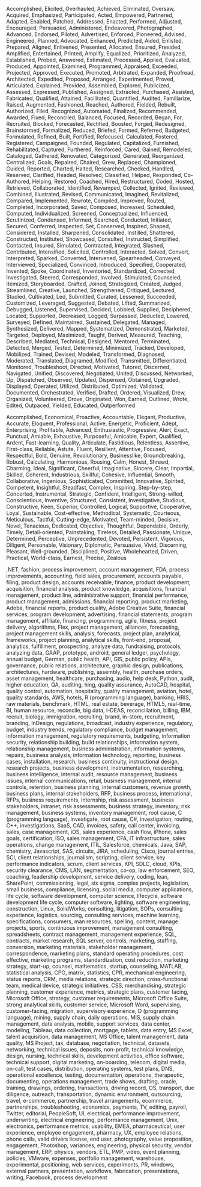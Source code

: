 <!--	Source: https://www.jobscan.co/blog/resume-words/	-->
<!--	Verb	-->
Accomplished, Elicited, Overhauled, Achieved, Eliminated, Oversaw, Acquired, Emphasized, Participated, Acted, Empowered, Partnered, Adapted, Enabled, Patched, Addressed, Enacted, Performed, Adjusted, Encouraged, Persuaded, Administered, Endeavored, Photographed, Advanced, Endorsed, Piloted, Advertised, Enforced, Pioneered, Advised, Engineered, Planned, Advocated, Enhanced, Predicted, Aided, Enlisted, Prepared, Aligned, Enlivened, Presented, Allocated, Ensured, Presided, Amplified, Entertained, Printed, Amplify, Equalized, Prioritized, Analyzed, Established, Probed, Answered, Estimated, Processed, Applied, Evaluated, Produced, Appointed, Examined, Programmed, Appraised, Exceeded, Projected, Approved, Executed, Promoted, Arbitrated, Expanded, Proofread, Architected, Expedited, Proposed, Arranged, Experimented, Proved, Articulated, Explained, Provided, Assembled, Explored, Publicized, Assessed, Expressed, Published, Assigned, Extracted, Purchased, Assisted, Fabricated, Qualified, Attained, Facilitated, Quantified, Audited, Familiarize, Raised, Augmented, Fashioned, Reached, Authored, Fielded, Rebuilt, Authorized, Filed, Recognized, Automated, Finalized, Recommended, Awarded, Fixed, Reconciled, Balanced, Focused, Recorded, Began, For, Recruited, Blocked, Forecasted, Rectified, Boosted, Forged, Redesigned, Brainstormed, Formalized, Reduced, Briefed, Formed, Referred, Budgeted, Formulated, Refined, Built, Fortified, Refocused, Calculated, Fostered, Registered, Campaigned, Founded, Regulated, Capitalized, Furnished, Rehabilitated, Captured, Furthered, Reinforced, Cared, Gained, Remodeled, Cataloged, Gathered, Renovated, Categorized, Generated, Reorganized, Centralized, Goals, Repaired, Chaired, Grew, Replaced, Championed, Guided, Reported, Charted, Halted, Researched, Checked, Handled, Reserved, Clarified, Headed, Resolved, Classified, Helped, Responded, Co-Authored, Helping, Restored, Coached, Hired, Restructured, Coded, Hosted, Retrieved, Collaborated, Identified, Revamped, Collected, Ignited, Reviewed, Combined, Illustrated, Revised, Communicated, Imagined, Revitalized, Compared, Implemented, Rewrote, Compiled, Improved, Routed, Completed, Incorporated, Saved, Composed, Increased, Scheduled, Computed, Individualized, Screened, Conceptualized, Influenced, Scrutinized, Condensed, Informed, Searched, Conducted, Initiated, Secured, Conferred, Inspected, Set, Conserved, Inspired, Shaped, Considered, Installed, Sharpened, Consolidated, Instilled, Shattered, Constructed, Instituted, Showcased, Consulted, Instructed, Simplified, Contacted, Insured, Simulated, Contracted, Integrated, Slashed, Contributed, Intensified, Solicited, Controlled, Interacted, Solved, Convert, Interpreted, Sparked, Converted, Intervened, Spearheaded, Conveyed, Interviewed, Specialized, Convinced, Introduced, Specified, Cooperated, Invented, Spoke, Coordinated, Inventoried, Standardized, Corrected, Investigated, Steered, Corresponded, Involved, Stimulated, Counseled, Itemized, Storyboarded, Crafted, Joined, Strategized, Created, Judged, Streamlined, Creative, Launched, Strengthened, Critiqued, Lectured, Studied, Cultivated, Led, Submitted, Curated, Lessened, Succeeded, Customized, Leveraged, Suggested, Debated, Lifted, Summarized, Debugged, Listened, Supervised, Decided, Lobbied, Supplied, Deciphered, Located, Supported, Decreased, Logged, Surpassed, Deducted, Lowered, Surveyed, Defined, Maintained, Sustained, Delegated, Managed, Synthesized, Delivered, Mapped, Systematized, Demonstrated, Marketed, Targeted, Deployed, Maximized, Taught, Derived, Measured, Teaching, Described, Mediated, Technical, Designed, Mentored, Terminated, Detected, Merged, Tested, Determined, Minimized, Tracked, Developed, Mobilized, Trained, Devised, Modeled, Transformed, Diagnosed, Moderated, Translated, Diagramed, Modified, Transmitted, Differentiated, Monitored, Troubleshoot, Directed, Motivated, Tutored, Discerned, Navigated, Unified, Discovered, Negotiated, United, Discussed, Networked, Up, Dispatched, Observed, Updated, Dispensed, Obtained, Upgraded, Displayed, Operated, Utilized, Distributed, Optimized, Validated, Documented, Orchestrated, Verified, Drafted, Ordered, Visualized, Drew, Organized, Volunteered, Drove, Originated, Won, Earned, Outlined, Wrote, Edited, Outpaced, Yielded, Educated, Outperformed

<!--	Adj.	-->
Accomplished, Economical, Proactive, Accountable, Elegant, Productive, Accurate, Eloquent, Professional, Active, Energetic, Proficient, Adept, Enterprising, Profitable, Advanced, Enthusiastic, Progressive, Alert, Exact, Punctual, Amiable, Exhaustive, Purposeful, Amicable, Expert, Qualified, Ardent, Fast-learning, Quality, Articulate, Fastidious, Relentless, Assertive, First-class, Reliable, Astute, Fluent, Resilient, Attentive, Focused, Respectful, Bold, Genuine, Revolutionary, Businesslike, Groundbreaking, Robust, Calculating, Harmonious, Rousing, Calm, Honest, Shrewd, Charming, Ideal, Significant, Cheerful, Imaginative, Sincere, Clear, Impartial, Skilled, Coherent, Industrious, Skillful, Cohesive, Influential, Smooth, Collaborative, Ingenious, Sophisticated, Committed, Innovative, Spirited, Competent, Insightful, Steadfast, Complex, Inspiring, Step-by-step, Concerted, Instrumental, Strategic, Confident, Intelligent, Strong-willed, Conscientious, Inventive, Structured, Consistent, Investigative, Studious, Constructive, Keen, Superior, Controlled, Logical, Supportive, Cooperative, Loyal, Sustainable, Cost-effective, Methodical, Systematic, Courteous, Meticulous, Tactful, Cutting-edge, Motivated, Team-minded, Decisive, Novel, Tenacious, Dedicated, Objective, Thoughtful, Dependable, Orderly, Timely, Detail-oriented, Painstaking, Tireless, Detailed, Passionate, Unique, Determined, Perceptive, Unprecedented, Devoted, Persistent, Vigorous, Diligent, Personable, Visionary, Diplomatic, Persuasive, Vivid, Discerning, Pleasant, Well-grounded, Disciplined, Positive, Wholehearted, Driven, Practical, World-class, Earnest, Precise, Zealous

<!--	General Skills -->
.NET, fashion, process improvement, account management, FDA, process improvements, accounting, field sales, procurement, accounts payable, filing, product design, accounts receivable, finance, product development, acquisition, financial analysis, product knowledge, acquisitions, financial management, product line, administrative support, financial performance, product management, admissions, financial reporting, product marketing, Adobe, financial reports, product quality, Adobe Creative Suite, financial services, program development, advertising, financial statements, program management, affiliate, financing, programming, agile, fitness, project delivery, algorithms, Flex, project management, alliances, forecasting, project management skills, analysis, forecasts, project plan, analytical, frameworks, project planning, analytical skills, front-end, proposal, analytics, fulfillment, prospecting, analyze data, fundraising, protocols, analyzing data, GAAP, prototype, android, general ledger, psychology, annual budget, German, public health, API, GIS, public policy, APIs, governance, public relations, architecture, graphic design, publications, architectures, hardware, publishing, assembly, health, purchase orders, asset management, healthcare, purchasing, audio, help desk, Python, audit, higher education, QA, auditing, hing, quality assurance, AutoCAD, hospital, quality control, automation, hospitality, quality management, aviation, hotel, quality standards, AWS, hotels, R (programming language), banking, HRIS, raw materials, benchmark, HTML, real estate, beverage, HTML5, real-time, BI, human resource, reconcile, big data, I-DEAS, reconciliation, billing, IBM, recruit, biology, immigration, recruiting, brand, in-store, recruitment, branding, InDesign, regulations, broadcast, industry experience, regulatory, budget, industry trends, regulatory compliance, budget management, information management, regulatory requirements, budgeting, information security, relationship building, build relationships, information system, relationship management, business administration, information systems, repairs, business analysis, information technology, reporting, business cases, installation, research, business continuity, instructional design, research projects, business development, instrumentation, researching, business intelligence, internal audit, resource management, business issues, internal communications, retail, business management, internal controls, retention, business planning, internal customers, revenue growth, business plans, internal stakeholders, RFP, business process, international, RFPs, business requirements, internship, risk assessment, business stakeholders, intranet, risk assessments, business strategy, inventory, risk management, business systems, inventory management, root cause, C (programming language), investigate, root cause, C#, investigation, routing, C++, investigations, SaaS, CAD, invoices, safety, call center, invoicing, sales, case management, iOS, sales experience, cash flow, iPhone, sales goals, certification, ISO, sales management, CFA, IT infrastructure, sales operations, change management, ITIL, Salesforce, chemicals, Java, SAP, chemistry, Javascript, SAS, circuits, JIRA, scheduling, Cisco, journal entries, SCI, client relationships, journalism, scripting, client service, key performance indicators, scrum, client services, KPI, SDLC, cloud, KPIs, security clearance, CMS, LAN, segmentation, co-op, law enforcement, SEO, coaching, leadership development, service delivery, coding, lean, SharePoint, commissioning, legal, six sigma, complex projects, legislation, small business, compliance, licensing, social media, computer applications, life cycle, software development, computer science, lifecycle, software development life cycle, computer software, lighting, software engineering, construction, Linux, SolidWorks, consulting, litigation, SOPs, consulting experience, logistics, sourcing, consulting services, machine learning, specifications, consumers, man resources, spelling, content, manage projects, sports, continuous improvement, management consulting, spreadsheets, contract management, management experience, SQL, contracts, market research, SQL server, controls, marketing, staffing, conversion, marketing materials, stakeholder management, correspondence, marketing plans, standard operating procedures, cost effective, marketing programs, standardization, cost reduction, marketing strategy, start-up, counsel, mathematics, startup, counseling, MATLAB, statistical analysis, CPG, matrix, statistics, CPR, mechanical engineering, status reports, CRM, media relations, strategic direction, cross-functional team, medical device, strategic initiatives, CSS, merchandising, strategic planning, customer experience, metrics, strategic plans, customer facing, Microsoft Office, strategy, customer requirements, Microsoft Office Suite, strong analytical skills, customer service, Microsoft Word, supervising, customer-facing, migration, supervisory experience, D (programming language), mining, supply chain, daily operations, MIS, supply chain management, data analysis, mobile, support services, data center, modeling, Tableau, data collection, mortgage, tablets, data entry, MS Excel, talent acquisition, data management, MS Office, talent management, data quality, MS Project, tax, database, negotiation, technical, datasets, networking, technical issues, deposits, non-profit, technical knowledge, design, nursing, technical skills, development activities, office software, technical support, digital marketing, on-boarding, telecom, digital media, on-call, test cases, distribution, operating systems, test plans, DNS, operational excellence, testing, documentation, operations, therapeutic, documenting, operations management, trade shows, drafting, oracle, training, drawings, ordering, transactions, driving record, OS, transport, due diligence, outreach, transportation, dynamic environment, outsourcing, travel, e-commerce, partnership, travel arrangements, ecommerce, partnerships, troubleshooting, economics, payments, TV, editing, payroll, Twitter, editorial, PeopleSoft, UI, electrical, performance improvement, underwriting, electrical engineering, performance management, Unix, electronics, performance metrics, usability, EMEA, pharmaceutical, user experience, employee engagement, pharmacy, UX, employee relations, phone calls, valid drivers license, end user, photography, value proposition, engagement, Photoshop, variances, engineering, physical security, vendor management, ERP, physics, vendors, ETL, PMP, video, event planning, policies, VMware, expenses, portfolio management, warehouse, experimental, positioning, web services, experiments, PR, windows, external partners, presentation, workflows, fabrication, presentations, writing, Facebook, process development